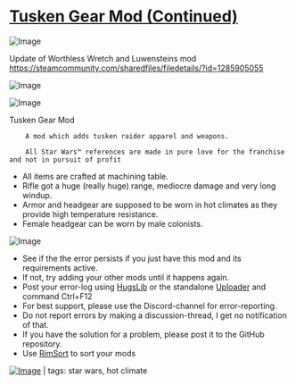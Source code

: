 # [Tusken Gear Mod (Continued)](https://steamcommunity.com/sharedfiles/filedetails/?id=2293185932)

![Image](https://i.imgur.com/buuPQel.png)

Update of Worthless Wretch and Luwensteins mod
https://steamcommunity.com/sharedfiles/filedetails/?id=1285905055

![Image](https://i.imgur.com/pufA0kM.png)
	
![Image](https://i.imgur.com/Z4GOv8H.png)

Tusken Gear Mod
        
        A mod which adds tusken raider apparel and weapons.
        
        All Star Wars™ references are made in pure love for the franchise and not in pursuit of profit

- All items are crafted at machining table.
- Rifle got a huge (really huge) range, mediocre damage and very long windup.
- Armor and headgear are supposed to be worn in hot climates as they provide high temperature resistance. 
- Female headgear can be worn by male colonists.

![Image](https://i.imgur.com/PwoNOj4.png)



-  See if the the error persists if you just have this mod and its requirements active.
-  If not, try adding your other mods until it happens again.
-  Post your error-log using [HugsLib](https://steamcommunity.com/workshop/filedetails/?id=818773962) or the standalone [Uploader](https://steamcommunity.com/sharedfiles/filedetails/?id=2873415404) and command Ctrl+F12
-  For best support, please use the Discord-channel for error-reporting.
-  Do not report errors by making a discussion-thread, I get no notification of that.
-  If you have the solution for a problem, please post it to the GitHub repository.
-  Use [RimSort](https://github.com/RimSort/RimSort/releases/latest) to sort your mods

 

[![Image](https://img.shields.io/github/v/release/emipa606/TuskenGearMod?label=latest%20version&style=plastic&color=9f1111&labelColor=black)](https://steamcommunity.com/sharedfiles/filedetails/changelog/2293185932) | tags: star wars,  hot climate
